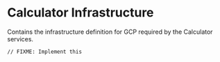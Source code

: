 # Calculator Infrastructure

Contains the infrastructure definition for GCP required by the Calculator 
services.

```
// FIXME: Implement this
```